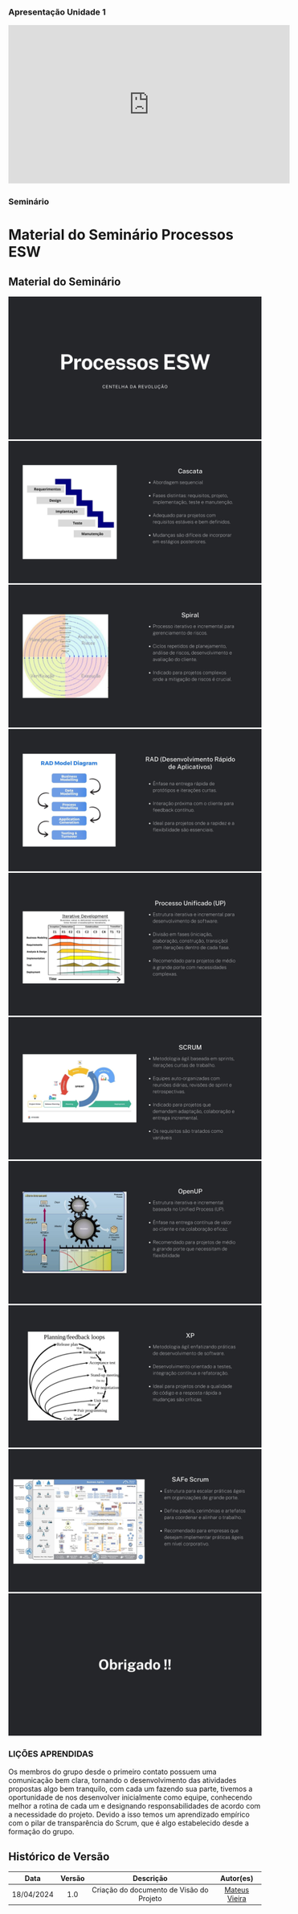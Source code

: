 ### Apresentação Unidade 1
<iframe width="560" height="315" src="https://www.youtube.com/embed/g-8datnKDiU" frameborder="0" allowfullscreen></iframe>

### Seminário
# Material do Seminário Processos ESW

## Material do Seminário

![Imagem 1](../assets/seminario/1.jpg)
![Imagem 2](../assets/seminario/2.jpg)
![Imagem 3](../assets/seminario/3.jpg)
![Imagem 4](../assets/seminario/4.jpg)
![Imagem 5](../assets/seminario/5.jpg)
![Imagem 6](../assets/seminario/6.jpg)
![Imagem 7](../assets/seminario/7.jpg)
![Imagem 8](../assets/seminario/8.jpg)
![Imagem 9](../assets/seminario/9.jpg)
![Imagem 10](../assets/seminario/10.jpg)


### LIÇÕES APRENDIDAS

Os membros do grupo desde o primeiro contato possuem uma comunicação bem clara, tornando o desenvolvimento das atividades propostas algo bem tranquilo, com cada um fazendo sua parte, tivemos a oportunidade de nos desenvolver inicialmente como equipe, conhecendo melhor a rotina de cada um e designando responsabilidades de acordo com a necessidade do projeto. Devido a isso temos um aprendizado empírico com o pilar de transparência do Scrum, que é algo estabelecido desde a formação do grupo.

## Histórico de Versão

|    Data    | Versão |                 Descrição                 |                Autor(es)                |
| :--------: | :-----: | :-----------------------------------------: | :-------------------------------------: |
| 18/04/2024 |   1.0   | Criação do documento de Visão do Projeto | [Mateus Vieira](https://github.com/matix0) |
